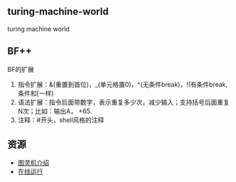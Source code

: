 ## turing-machine-world
turing machine world

## BF++

BF的扩展
 1. 指令扩展：&(重置到首位)，_(单元格置0)，^(无条件break)，!(有条件break,条件和[一样)
 2. 语法扩展：指令后面带数字，表示重复多少次，减少输入；支持括号后面重复N次；比如：输出A， +65.
 3. 注释：#开头，shell风格的注释

## 资源
 - [图灵机介绍](https://github.com/yanchangyou/turing-machine-world/wiki/%E5%9B%BE%E7%81%B5%E6%9C%BA%E4%BB%8B%E7%BB%8D)
 - [在线运行](http://dev.321zou.com:9090/)
